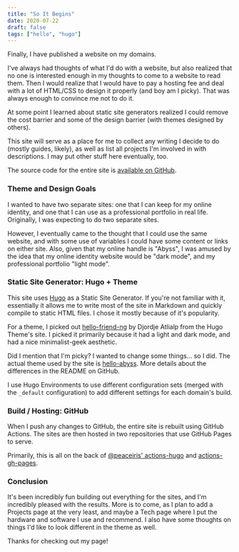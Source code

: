 ```yaml
---
title: "So It Begins"
date: 2020-07-22
draft: false
tags: ["hello", "hugo"]
---
```


Finally, I have published a website on my domains.

I've always had thoughts of what I'd do with a website, but also realized that no one is interested enough in my thoughts to come to a website to read them. Then I would realize that I would have to pay a hosting fee and deal with a lot of HTML/CSS to design it properly (and boy am I picky). That was always enough to convince me not to do it.

At some point I learned about static site generators realized I could remove the cost barrier and some of the design barrier (with themes designed by others).

This site will serve as a place for me to collect any writing I decide to do (mostly guides, likely), as well as list all projects I'm involved in with descriptions. I may put other stuff here eventually, too.

The source code for the entire site is [available on GitHub](https://github.com/abyss/abyss.dev).

### Theme and Design Goals

I wanted to have two separate sites: one that I can keep for my online identity, and one that I can use as a professional portfolio in real life. Originally, I was expecting to do two separate sites.

However, I eventually came to the thought that I could use the same website, and with some use of variables I could have some content or links on either site. Also, given that my online handle is "Abyss", I was amused by the idea that my online identity website would be "dark mode", and my professional portfolio "light mode".

### Static Site Generator: Hugo + Theme

This site uses [Hugo](https://gohugo.io/) as a Static Site Generator. If you're not familiar with it, essentially it allows me to write most of the site in Markdown and quickly compile to static HTML files. I chose it mostly because of it's popularity.

For a theme, I picked out [hello-friend-ng](https://github.com/rhazdon/hugo-theme-hello-friend-ng) by Djordje Atlialp from the Hugo Theme's site. I picked it primarily because it had a light and dark mode, and had a nice minimalist-geek aesthetic.

Did I mention that I'm picky? I wanted to change some things... so I did. The actual theme used by the site is [hello-abyss](https://github.com/abyss/hugo-theme-hello-abyss). More details about the differences in the README on GitHub.

I use Hugo Environments to use different configuration sets (merged with the `_default` configuration) to add different settings for each domain's build.

### Build / Hosting: GitHub

When I push any changes to GitHub, the entire site is rebuilt using GitHub Actions. The sites are then hosted in two repositories that use GitHub Pages to serve.

Primarily, this is all on the back of [@peaceiris' actions-hugo](https://github.com/peaceiris/actions-hugo) and [actions-gh-pages](https://github.com/peaceiris/actions-gh-pages).


### Conclusion

It's been incredibly fun building out everything for the sites, and I'm incredibly pleased with the results. More is to come, as I plan to add a Projects page at the very least, and maybe a Tech page where I put the hardware and software I use and recommend. I also have some thoughts on things I'd like to look different in the theme as well.

Thanks for checking out my page!
